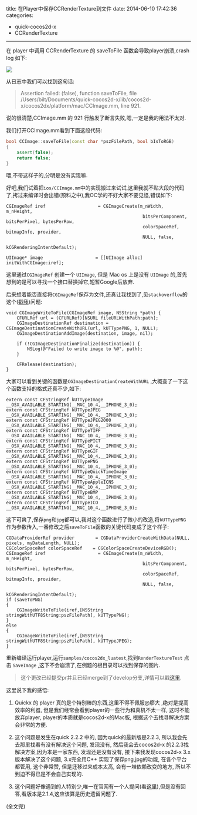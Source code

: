 title: 在Player中保存CCRenderTexture到文件
date: 2014-06-10 17:42:36
categories:
- quick-cocos2d-x
- CCRenderTexture
---

在 player 中调用 CCRenderTexture 的 saveToFile 函数会导致player崩溃,crash log 如下:

![][1]

<!--more-->

从日志中我们可以找到这句话:

> Assertion failed: (false), function saveToFile, file /Users/bilt/Documents/quick-cocos2d-x/lib/cocos2d-x/cocos2dx/platform/mac/CCImage.mm, line 921.

说的很清楚,CCImage.mm 的 921 行触发了断言失败,嗯,一定是我的用法不太对.

我们打开CCImage.mm看到下面这段代码:

```c++
bool CCImage::saveToFile(const char *pszFilePath, bool bIsToRGB)
{
	assert(false);
	return false;
}
```

喂,不带这样子的,分明是没有实现嘛.

好吧,我们试着把`ios/CCImage.mm`中的实现搬过来试试,这里我就不贴大段的代码了,拷过来编译时会出错(预料之中),我OC学的不好大家不要见怪,错误如下:

```smalltalk
CGImageRef iref                    = CGImageCreate(m_nWidth, m_nHeight,
                                                    bitsPerComponent, bitsPerPixel, bytesPerRow,
                                                    colorSpaceRef, bitmapInfo, provider,
                                                    NULL, false,
                                                    kCGRenderingIntentDefault);

UIImage* image                    = [[UIImage alloc] initWithCGImage:iref];

```
这里通过`CGImageRef` 创建一个 `UIImage`, 但是 Mac os 上是没有 `UIImage` 的,首先想到的是可以寻找一个接口替换掉它,短暂Google后放弃.

后来想着能否直接将`CGImageRef`保存为文件,还真让我找到了,见`stackoverflow`的这个([戳我][2])问题:
```smalltalk
void CGImageWriteToFile(CGImageRef image, NSString *path) {
    CFURLRef url = (CFURLRef)[NSURL fileURLWithPath:path];
    CGImageDestinationRef destination = CGImageDestinationCreateWithURL(url, kUTTypePNG, 1, NULL);
    CGImageDestinationAddImage(destination, image, nil);

    if (!CGImageDestinationFinalize(destination)) {
        NSLog(@"Failed to write image to %@", path);
    }

    CFRelease(destination);
}
```

大家可以看到关键的函数是`CGImageDestinationCreateWithURL` ,大概查了一下这个函数支持的格式还真不少,如下:

```smalltalk
extern const CFStringRef kUTTypeImage                                __OSX_AVAILABLE_STARTING(__MAC_10_4,__IPHONE_3_0);
extern const CFStringRef kUTTypeJPEG                                 __OSX_AVAILABLE_STARTING(__MAC_10_4,__IPHONE_3_0);
extern const CFStringRef kUTTypeJPEG2000                             __OSX_AVAILABLE_STARTING(__MAC_10_4,__IPHONE_3_0);
extern const CFStringRef kUTTypeTIFF                                 __OSX_AVAILABLE_STARTING(__MAC_10_4,__IPHONE_3_0);
extern const CFStringRef kUTTypePICT                                 __OSX_AVAILABLE_STARTING(__MAC_10_4,__IPHONE_3_0);
extern const CFStringRef kUTTypeGIF                                  __OSX_AVAILABLE_STARTING(__MAC_10_4,__IPHONE_3_0);
extern const CFStringRef kUTTypePNG                                  __OSX_AVAILABLE_STARTING(__MAC_10_4,__IPHONE_3_0);
extern const CFStringRef kUTTypeQuickTimeImage                       __OSX_AVAILABLE_STARTING(__MAC_10_4,__IPHONE_3_0);
extern const CFStringRef kUTTypeAppleICNS                            __OSX_AVAILABLE_STARTING(__MAC_10_4,__IPHONE_3_0);
extern const CFStringRef kUTTypeBMP                                  __OSX_AVAILABLE_STARTING(__MAC_10_4,__IPHONE_3_0);
extern const CFStringRef kUTTypeICO                                  __OSX_AVAILABLE_STARTING(__MAC_10_4,__IPHONE_3_0);
```

这下可爽了,保存`png`和`jpg`都可以,我对这个函数进行了微小的改造,将`kUTTypePNG`作为参数传入,一番修改之后`saveToFile`函数的关键代码变成了这个样子:
```smalltalk
CGDataProviderRef provider        = CGDataProviderCreateWithData(NULL, pixels, myDataLength, NULL);
CGColorSpaceRef colorSpaceRef    = CGColorSpaceCreateDeviceRGB();
CGImageRef iref                    = CGImageCreate(m_nWidth, m_nHeight,
                                                    bitsPerComponent, bitsPerPixel, bytesPerRow,
                                                    colorSpaceRef, bitmapInfo, provider,
                                                    NULL, false,
                                                    kCGRenderingIntentDefault);
if (saveToPNG)
{
    CGImageWriteToFile(iref,[NSString stringWithUTF8String:pszFilePath], kUTTypePNG);
}
else
{
    CGImageWriteToFile(iref,[NSString stringWithUTF8String:pszFilePath], kUTTypeJPEG);
}
```

重新编译运行player,运行`samples/cocos2dx_luatest`,找到`RenderTextureTest` 点击 `SaveImage` ,这下不会崩溃了,在例题的根目录可以找到保存的图片.

> 这个更改已经提交pr并且已经merge到了develop分支,详情可以戳[这里][4].


这里说下我的感悟:

1. Quickx 的 player 真的是个特别棒的东西,这里不得不佩服@廖大 ,绝对是提高效率的利器, 但是我们经常会看到player的一些行为和真机不太一样, 这时不能放弃player, player的本质就是cocos2d-x的Mac版, 根据这个去找寻解决方案会非常的方便.

2. 这个问题是发生在quick 2.2.2 中的, 因为quick的最新版是2.2.3, 所以我会先去那里找看有没有解决这个问题, 发现没有, 然后我会去cocos2d-x 的2.2.3找解决方案,因为本是一家东西, 发现还是没有没有, 接下来我发现cocos2d-x 3.x 版本解决了这个问题, 3.x完全用C++ 实现了保存png,jpg的功能, 在各个平台都管用, 这个非常赞, 但是迁移过来成本太高, 会有一堆依赖改变的地方, 所以不到迫不得已是不会自己实现的.

3. 这个问题好像遇到的人特别少,唯一在官网有一个人提问(看[这里][3]),但是没有回答,看版本是2.1.4,这应该算是历史遗留问题了.

(全文完)



[1]:http://ww2.sinaimg.cn/large/7f870d23gw1eh9yz0coh4j20rs0m8n4d.jpg
[2]:http://stackoverflow.com/questions/1320988/saving-cgimageref-to-a-png-file
[3]:http://discuss.cocos2d-x.org/t/screenshot-on-mac/8211
[4]:https://github.com/chukong/quick-cocos2d-x/pull/370/files





